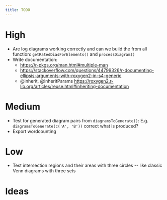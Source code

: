 ```yaml
---
title: TODO
---
```


# High

* Are log diagrams working correctly and can we build the from all function: `getRatedDiasForElements()` and `processDiagram()`
* Write documentation:
  * <https://r-pkgs.org/man.html#multiple-man>
  * <https://stackoverflow.com/questions/44799326/r-documenting-ellipsis-arguments-with-roxygen2-in-s4-generic>
  * @inherit, @inheritParams
    <https://roxygen2.r-lib.org/articles/reuse.html#inheriting-documentation>


# Medium

* Test for generated diagram pairs from `diagramsToGenerate()`:
  E.g. `diagramsToGenerate(c('A', 'B'))` correct what is produced?
* Export wordcounting

# Low

* Test intersection regions and their areas with three circles -- like classic Venn diagrams with three sets


# Ideas

